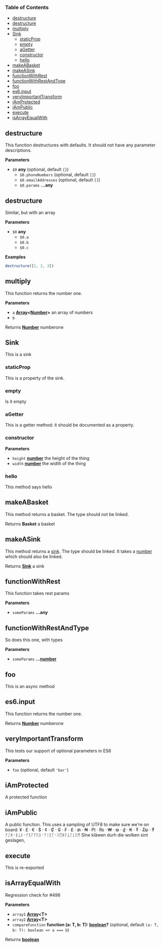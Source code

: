 <!-- Generated by documentation.js. Update this documentation by updating the source code. -->

### Table of Contents

-   [destructure](#destructure)
-   [destructure](#destructure-1)
-   [multiply](#multiply)
-   [Sink](#sink)
    -   [staticProp](#staticprop)
    -   [empty](#empty)
    -   [aGetter](#agetter)
    -   [constructor](#constructor)
    -   [hello](#hello)
-   [makeABasket](#makeabasket)
-   [makeASink](#makeasink)
-   [functionWithRest](#functionwithrest)
-   [functionWithRestAndType](#functionwithrestandtype)
-   [foo](#foo)
-   [es6.input](#es6input)
-   [veryImportantTransform](#veryimportanttransform)
-   [iAmProtected](#iamprotected)
-   [iAmPublic](#iampublic)
-   [execute](#execute)
-   [isArrayEqualWith](#isarrayequalwith)

## destructure

This function destructures with defaults. It should not
have any parameter descriptions.

**Parameters**

-   `$0` **any**  (optional, default `{}`)
    -   `$0.phoneNumbers`   (optional, default `[]`)
    -   `$0.emailAddresses`   (optional, default `[]`)
    -   `$0.params` **...any** 

## destructure

Similar, but with an array

**Parameters**

-   `$0` **any** 
    -   `$0.a`  
    -   `$0.b`  
    -   `$0.c`  

**Examples**

```javascript
destructure([1, 2, 3])
```

## multiply

This function returns the number one.

**Parameters**

-   `a` **[Array](https://developer.mozilla.org/en-US/docs/Web/JavaScript/Reference/Global_Objects/Array)&lt;[Number](https://developer.mozilla.org/en-US/docs/Web/JavaScript/Reference/Global_Objects/Number)>** an array of numbers
-   `b`  

Returns **[Number](https://developer.mozilla.org/en-US/docs/Web/JavaScript/Reference/Global_Objects/Number)** numberone

## Sink

This is a sink

### staticProp

This is a property of the sink.

### empty

Is it empty

### aGetter

This is a getter method: it should be documented
as a property.

### constructor

**Parameters**

-   `height` **[number](https://developer.mozilla.org/en-US/docs/Web/JavaScript/Reference/Global_Objects/Number)** the height of the thing
-   `width` **[number](https://developer.mozilla.org/en-US/docs/Web/JavaScript/Reference/Global_Objects/Number)** the width of the thing

### hello

This method says hello

## makeABasket

This method returns a basket. The type should not be linked.

Returns **Basket** a basket

## makeASink

This method returns a [sink](#sink). The type should be linked.
It takes a [number](https://developer.mozilla.org/en-US/docs/Web/JavaScript/Reference/Global_Objects/Number) which should also be linked.

Returns **[Sink](#sink)** a sink

## functionWithRest

This function takes rest params

**Parameters**

-   `someParams` **...any** 

## functionWithRestAndType

So does this one, with types

**Parameters**

-   `someParams` **...[number](https://developer.mozilla.org/en-US/docs/Web/JavaScript/Reference/Global_Objects/Number)** 

## foo

This is an async method

## es6.input

This function returns the number one.

Returns **[Number](https://developer.mozilla.org/en-US/docs/Web/JavaScript/Reference/Global_Objects/Number)** numberone

## veryImportantTransform

This tests our support of optional parameters in ES6

**Parameters**

-   `foo`   (optional, default `'bar'`)

## iAmProtected

A protected function

## iAmPublic

A public function. This uses a sampling of UTF8 to make sure we're on board:
¥ · £ · € · $ · ¢ · ₡ · ₢ · ₣ · ₤ · ₥ · ₦ · ₧ · ₨ · ₩ · ₪ · ₫ · ₭ · ₮ · ₯ · ₹
ᚠᛇᚻ᛫ᛒᛦᚦ᛫ᚠᚱᚩᚠᚢᚱ᛫ᚠᛁᚱᚪ᛫ᚷᛖᚻᚹᛦᛚᚳᚢᛗ
Sîne klâwen durh die wolken sint geslagen,

## execute

This is re-exported

## isArrayEqualWith

Regression check for #498

**Parameters**

-   `array1` **[Array](https://developer.mozilla.org/en-US/docs/Web/JavaScript/Reference/Global_Objects/Array)&lt;T>** 
-   `array2` **[Array](https://developer.mozilla.org/en-US/docs/Web/JavaScript/Reference/Global_Objects/Array)&lt;T>** 
-   `compareFunction` **function (a: T, b: T): [boolean](https://developer.mozilla.org/en-US/docs/Web/JavaScript/Reference/Global_Objects/Boolean)?**  (optional, default `(a: T, b: T): boolean => a === b`)

Returns **[boolean](https://developer.mozilla.org/en-US/docs/Web/JavaScript/Reference/Global_Objects/Boolean)** 
